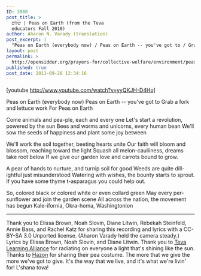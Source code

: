 ```yaml
---
ID: 3980
post_title: >
  שלום | Peas on Earth (from the Teva
  educators Fall 2010)
author: Aharon N. Varady (translation)
post_excerpt: |
  "Peas on Earth (everybody now) / Peas on Earth -- you've got to / Grab a fork and lettuce work / For Peas on Earth." Lyrics and video of several of the 2010 Teva educators singing "Peas on Earth" in costume.
layout: post
permalink: >
  http://opensiddur.org/prayers-for/collective-welfare/environment/peas-on-earth-from-the-teva-educators-fall-2010/
published: true
post_date: 2011-09-28 12:34:16
---
```

[youtube http://www.youtube.com/watch?v=yyQKJH-D4Ho]

<div class="english">
Peas on Earth (everybody now)
Peas on Earth -- you've got to
Grab a fork and lettuce work
For Peas on Earth

Come animals and pea-ple, each and every one
Let's start a revolution, powered by the sun
Bees and worms and unicorns, every human bean
We'll sow the seeds of happiness and plant some joy between

We'll work the soil together, beeting hearts unite
Our faith will bloom and blossom, reaching toward the light
Squash all melon-cauliiness, dreams take root below
If we give our garden love and carrots bound to grow.

A pear of hands to nurture, and turnip soil for good
Weeds are quite dill-ightful just misunderstood
Watering with wishes, the bounty starts to sprout.
If you have some thyme t-asparagus you could help out.

So, colored black or colored white or even collard green
May every per-sunflower and join the garden scene
All across the nation, the movement has begun
Kale-ifornia, Okra-homa, Washingtonion
</div>

<hr />

Thank you to Elissa Brown, Noah Slovin, Diane Litwin, Rebekah Steinfeld, Annie Bass, and Rachel Katz for sharing this recording and lyrics with a CC-BY-SA 3.0 Unported license. (Aharon Varady held the camera steady.) Lyrics by Elissa Brown, Noah Slovin, and Diane Litwin. Thank you to <a href="http://www.tevalearningalliance.org/">Teva Learning Alliance</a> for radiating on everyone a light that's shining like the sun. Thanks to <a href="http://www.hazon.org/">Hazon</a> for sharing their pea costume. The more that we give the more we've got to give. It's the way that we live, and it's what we're livin' for! L'shana tova!